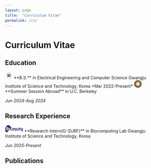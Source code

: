 ```yaml
---
layout: page
title:  "Curriculum Vitae"
permalink: /cv/
---
```

# Curriculum Vitae  
  
## Education  
<img src="/assets/gist.png" width="25px" height="25px">
**B.S.** in Electrical Engineering and Computer Science  
Gwangju Institute of Science and Technology, Korea  
*Mar 2022-Present*  
  
<img src="/assets/berkeley.png" width="25px" height="25px">
**Summer Session Abroad** in U.C. Berkeley
  
*Jun 2024-Aug 2024*
   
## Research Experience  
<img src="/assets/biocomput.jpeg" width="60px" height="25px">
**Research Intern(G-SURF)** in Biocomputing Lab  
Gwangju Institute of Science and Technology, Korea
  
*Jun 2025-Present*
  
## Publications  
  
